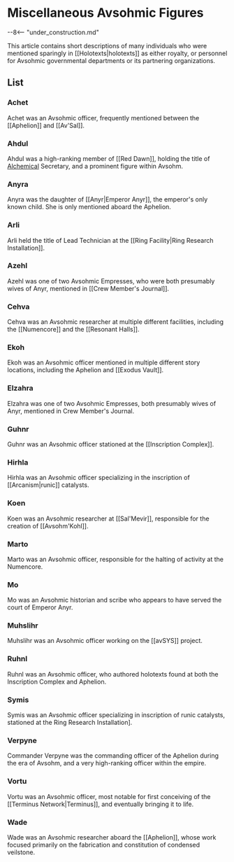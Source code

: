# Miscellaneous Avsohmic Figures

--8<-- "under_construction.md"

This article contains short descriptions of many individuals who were mentioned sparingly in [[Holotexts|holotexts]] as either royalty, or personnel for Avsohmic governmental departments or its partnering organizations.

## List

### Achet

Achet was an Avsohmic officer, frequently mentioned between the [[Aphelion]] and [[Av'Sal]].

### Ahdul

Ahdul was a high-ranking member of [[Red Dawn]], holding the title of [Alchemical](/Lore/Magic/Alchemy/) Secretary, and a prominent figure within Avsohm.

### Anyra

Anyra was the daughter of [[Anyr|Emperor Anyr]], the emperor's only known child. She is only mentioned aboard the Aphelion.

### Arli

Arli held the title of Lead Technician at the [[Ring Facility|Ring Research Installation]].

### Azehl

Azehl was one of two Avsohmic Empresses, who were both presumably wives of Anyr, mentioned in [[Crew Member's Journal]].

### Cehva

Cehva was an Avsohmic researcher at multiple different facilities, including the [[Numencore]] and the [[Resonant Halls]].

### Ekoh

Ekoh was an Avsohmic officer mentioned in multiple different story locations, including the Aphelion and [[Exodus Vault]].

### Elzahra

Elzahra was one of two Avsohmic Empresses, both presumably wives of Anyr, mentioned in Crew Member's Journal.

### Guhnr

Guhnr was an Avsohmic officer stationed at the [[Inscription Complex]].

### Hirhla

Hirhla was an Avsohmic officer specializing in the inscription of [[Arcanism|runic]] catalysts.

### Koen

Koen was an Avsohmic researcher at [[Sal'Mevir]], responsible for the creation of [[Avsohm'Kohl]].

### Marto

Marto was an Avsohmic officer, responsible for the halting of activity at the Numencore.

### Mo

Mo was an Avsohmic historian and scribe who appears to have served the court of Emperor Anyr.

### Muhslihr

Muhslihr was an Avsohmic officer working on the [[avSYS]] project.

### Ruhnl

Ruhnl was an Avsohmic officer, who authored holotexts found at both the Inscription Complex and Aphelion.

### Symis

Symis was an Avsohmic officer specializing in inscription of runic catalysts, stationed at the Ring Research Installation].

### Verpyne

Commander Verpyne was the commanding officer of the Aphelion during the era of Avsohm, and a very high-ranking officer within the empire.

### Vortu

Vortu was an Avsohmic officer, most notable for first conceiving of the [[Terminus Network|Terminus]], and eventually bringing it to life.

### Wade 

Wade was an Avsohmic researcher aboard the [[Aphelion]], whose work focused primarily on the fabrication and constitution of condensed veilstone.


